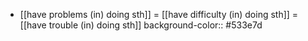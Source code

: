 - [[have problems (in) doing sth]] = [[have difficulty (in) doing sth]] = [[have trouble (in) doing sth]]
  background-color:: #533e7d